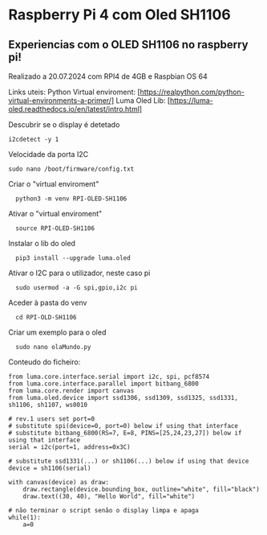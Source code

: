 # Raspberry Pi 4 com Oled SH1106

## Experiencias com o OLED SH1106 no raspberry pi!
Realizado a 20.07.2024 com RPI4 de 4GB e Raspbian OS 64

Links uteis:
Python Virtual enviroment: [https://realpython.com/python-virtual-environments-a-primer/]
Luma Oled Lib: [https://luma-oled.readthedocs.io/en/latest/intro.html]


Descubrir se o display é detetado
```
i2cdetect -y 1
```

Velocidade da porta I2C
```
sudo nano /boot/firmware/config.txt
```

Criar o "virtual enviroment"
```
  python3 -m venv RPI-OLED-SH1106
```

Ativar o "virtual enviroment"
```
  source RPI-OLED-SH1106
```

Instalar o lib do oled
```
  pip3 install --upgrade luma.oled
```

Ativar o I2C para o utilizador, neste caso pi
```
  sudo usermod -a -G spi,gpio,i2c pi
```

Aceder à pasta do venv
```
  cd RPI-OLD-SH1106
```

Criar um exemplo para o oled
```
  sudo nano olaMundo.py
```

Conteudo do ficheiro:
```
from luma.core.interface.serial import i2c, spi, pcf8574
from luma.core.interface.parallel import bitbang_6800
from luma.core.render import canvas
from luma.oled.device import ssd1306, ssd1309, ssd1325, ssd1331, sh1106, sh1107, ws0010

# rev.1 users set port=0
# substitute spi(device=0, port=0) below if using that interface
# substitute bitbang_6800(RS=7, E=8, PINS=[25,24,23,27]) below if using that interface
serial = i2c(port=1, address=0x3C)

# substitute ssd1331(...) or sh1106(...) below if using that device
device = sh1106(serial)

with canvas(device) as draw:
    draw.rectangle(device.bounding_box, outline="white", fill="black")
    draw.text((30, 40), "Hello World", fill="white")

# não terminar o script senão o display limpa e apaga
while(1):
	a=0
```
